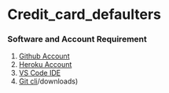 # Credit_card_defaulters

### Software and Account Requirement

1. [Github Account](https://github.com)
2. [Heroku Account](https://dashoard.heroku.com/login)
3. [VS Code IDE](https://code.visualstudio.com/download)
4. [Git cli](https://git-scm.com)/downloads)